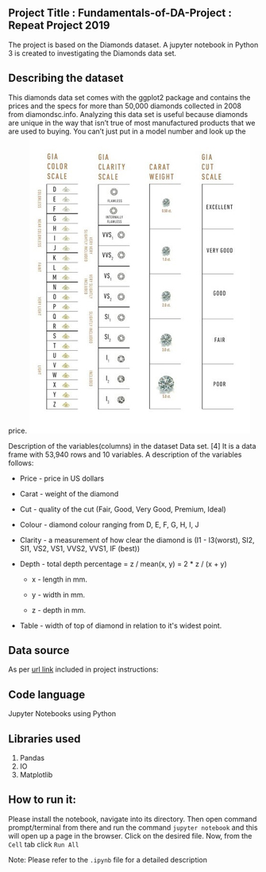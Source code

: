 


## Project Title : Fundamentals-of-DA-Project : Repeat Project 2019  
The project is based on the Diamonds dataset. A jupyter notebook in Python 3 is created to investigating the Diamonds data set.

## Describing the dataset
This diamonds data set comes with the ggplot2 package and contains the prices and the specs for more than 50,000 diamonds collected in 2008 from diamondsc.info. Analyzing this data set is useful because diamonds are unique in the way that isn’t true of most manufactured products that we are used to buying. You can’t just put in a model number and look up the price.
![image](https://github.com/MayoMary/Repeat-Fundamentals-of-Data-Analysis/blob/master/picture/All-Scales.jpg)

Description of the variables(columns) in the dataset Data set. [4]
It is a data frame with 53,940 rows and 10 variables. A description of the variables follows:

* Price - price in US dollars

* Carat - weight of the diamond

* Cut - quality of the cut (Fair, Good, Very Good, Premium, Ideal)

* Colour - diamond colour ranging from D, E, F, G, H, I, J

* Clarity - a measurement of how clear the diamond is (I1 - I3(worst), SI2, SI1, VS2, VS1, VVS2, VVS1, IF (best))

* Depth - total depth percentage = z / mean(x, y) = 2 * z / (x + y)

  * x - length in mm.

  * y - width in mm.

  * z - depth in mm.

* Table - width of top of diamond in relation to it's widest point.

## Data source
As per [url link](https://github.com/ianmcloughlin/datasets/raw/master/diamonds.csv) included in project instructions: 


## Code language
Jupyter Notebooks using Python

## Libraries used
1. Pandas
2. IO
3. Matplotlib

## How to run it:

Please install the notebook, navigate into its directory. Then open command prompt/terminal from there and run the command `jupyter notebook` and this will open up a page in the browser. Click on the desired file. Now, from the `Cell` tab click `Run All`

Note: Please refer to the `.ipynb` file for a detailed description
